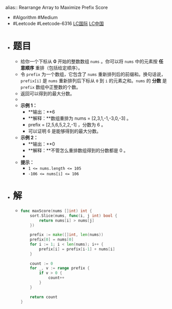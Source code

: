 alias:: Rearrange Array to Maximize Prefix Score

- #Algorithm #Medium
- #Leetcode #Leetcode-6316 [LC国际](https://leetcode.com/problems/rearrange-array-to-maximize-prefix-score/) [LC中国](https://leetcode.cn/problems/rearrange-array-to-maximize-prefix-score/)
- # 题目
	- 给你一个下标从 **0** 开始的整数数组 `nums` 。你可以将 `nums` 中的元素按 **任意顺序** 重排（包括给定顺序）。
	- 令 `prefix` 为一个数组，它包含了 `nums` 重新排列后的前缀和。换句话说，`prefix[i]` 是 `nums` 重新排列后下标从 `0` 到 `i` 的元素之和。`nums` 的 **分数** 是 `prefix` 数组中正整数的个数。
	- 返回可以得到的最大分数。
	-
	- **示例 1：**
		- **输出：**6
		- **解释：**数组重排为 nums = [2,3,1,-1,-3,0,-3] 。
		- prefix = [2,5,6,5,2,2,-1] ，分数为 6 。
		- 可以证明 6 是能够得到的最大分数。
	- **示例 2：**
		- **输出：**0
		- **解释：**不管怎么重排数组得到的分数都是 0 。
		-
	- **提示：**
		- `1 <= nums.length <= 105`
		- `-106 <= nums[i] <= 106`
- # 解
	- ```go
	  func maxScore(nums []int) int {
	      sort.Slice(nums, func(i, j int) bool {
	          return nums[i] > nums[j]
	      })
	      
	      prefix := make([]int, len(nums))
	      prefix[0] = nums[0]
	      for i := 1; i < len(nums); i++ {
	          prefix[i] = prefix[i-1] + nums[i]
	      }
	      
	      count := 0
	      for _, v := range prefix {
	          if v > 0 {
	              count++
	          }
	      }
	      
	      return count
	  }
	  ```